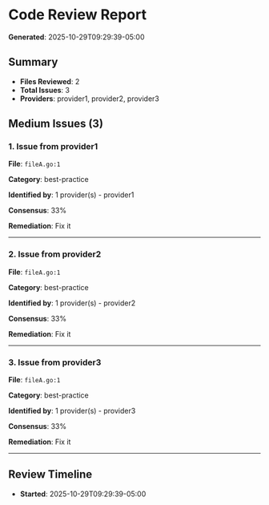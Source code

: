 # Code Review Report

**Generated**: 2025-10-29T09:29:39-05:00

## Summary

- **Files Reviewed**: 2
- **Total Issues**: 3
- **Providers**: provider1, provider2, provider3

## Medium Issues (3)

### 1. Issue from provider1

**File**: `fileA.go:1`

**Category**: best-practice

**Identified by**: 1 provider(s) - provider1

**Consensus**: 33%

**Remediation**: Fix it

---

### 2. Issue from provider2

**File**: `fileA.go:1`

**Category**: best-practice

**Identified by**: 1 provider(s) - provider2

**Consensus**: 33%

**Remediation**: Fix it

---

### 3. Issue from provider3

**File**: `fileA.go:1`

**Category**: best-practice

**Identified by**: 1 provider(s) - provider3

**Consensus**: 33%

**Remediation**: Fix it

---

## Review Timeline

- **Started**: 2025-10-29T09:29:39-05:00
